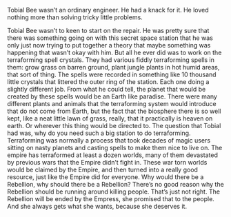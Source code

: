 Tobial Bee wasn’t an ordinary engineer. He had a knack for it. He loved
nothing more than solving tricky little problems.

Tobial Bee wasn’t to keen to start on the repair. He was pretty sure
that there was something going on with this secret space station that he
was only just now trying to put together a theory that maybe something
was happening that wasn’t okay with him. But all he ever did was to work
on the terraforming spell crystals. They had various fiddly terraforming
spells in them: grow grass on barren ground, plant jungle plants in hot
humid areas, that sort of thing. The spells were recorded in something
like 10 thousand little crystals that littered the outer ring of the
station. Each one doing a slightly different job. From what he could
tell, the planet that would be created by these spells would be an Earth
like paradise. There were many different plants and animals that the
terraforming system would introduce that do not come from Earth, but the
fact that the biosphere there is so well kept, like a neat little lawn
of grass, really, that it practically is heaven on earth. Or wherever
this thing would be directed to. The question that Tobial had was, why
do you need such a big station to do terraforming. Terraforming was
normally a process that took decades of magic users sitting on nasty
planets and casting spells to make them nice to live on. The empire has
terraformed at least a dozen worlds, many of them devastated by previous
wars that the Empire didn’t fight in. These war torn worlds would be
claimed by the Empire, and then turned into a really good resource, just
like the Empire did for everyone. Why would there be a Rebellion, why
should there be a Rebellion? There’s no good reason why the Rebellion
should be running around killing people. That’s just not right. The
Rebellion will be ended by the Empress, she promised that to the people.
And she always gets what she wants, because she deserves it.
